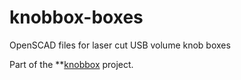 # knobbox-boxes
OpenSCAD files for laser cut USB volume knob boxes

Part of the **[knobbox](https://github.com/spro/knobbox) project.
